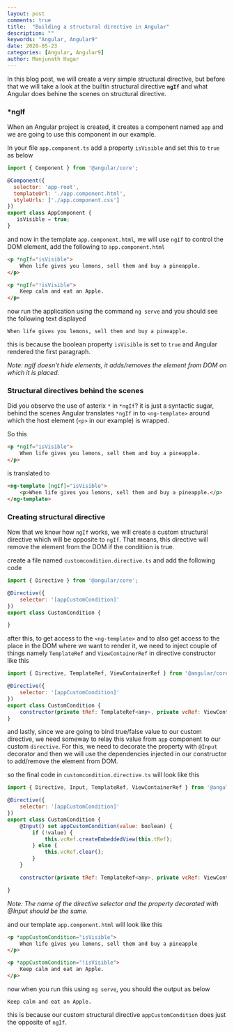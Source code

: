```yaml
---
layout: post
comments: true
title:  "Building a structural directive in Angular"
description: ""
keywords: "Angular, Angular9"
date: 2020-05-23
categories: [Angular, Angular9]
author: Manjunath Hugar
---
```


In this blog post, we will create a very simple structural directive, but before that we will take a look at the builtin structural directive **`ngIf`** and what Angular does behine the scenes on structural directive.

### *ngIf
When an Angular project is created, it creates a component named `app` and we are going to use this component in our example.

In your file `app.component.ts` add a property `isVisible` and set this to `true` as below
```js
import { Component } from '@angular/core';

@Component({
  selector: 'app-root',
  templateUrl: './app.component.html',
  styleUrls: ['./app.component.css']
})
export class AppComponent {
   isVisible = true;
}
```
and now in the template `app.component.html`, we will use `ngIf` to control the DOM element, add the following to `app.component.html`
```html
<p *ngIf="isVisible">
    When life gives you lemons, sell them and buy a pineapple.
</p>

<p *ngIf="!isVisible">
    Keep calm and eat an Apple.
</p>
```
now run the application using the command `ng serve` and you should see the following text displayed
```
When life gives you lemons, sell them and buy a pineapple.
```
this is because the boolean property `isVisible` is set to `true` and Angular rendered the first paragraph.

*Note: ngIf doesn't hide elements, it adds/removes the element from DOM on which it is placed.*

### Structural directives behind the scenes
Did you observe the use of asterix `*` in `*ngIf`? it is just a syntactic sugar, behind the scenes Angular translates `*ngIf` in to `<ng-template>` around which the host element (`<p>` in our example) is wrapped.

So this
```html
<p *ngIf="isVisible">
    When life gives you lemons, sell them and buy a pineapple.
</p>
```
is translated to
```html
<ng-template [ngIf]="isVisible">
    <p>When life gives you lemons, sell them and buy a pineapple.</p>
</ng-template>
```
### Creating structural directive
Now that we know how `ngIf` works, we will create a custom structural directive which will be opposite to `ngIf`. That means, this directive will remove the element from the DOM if the conditiion is true.

create a file named `customcondition.directive.ts` and add the following code
```js
import { Directive } from '@angular/core';

@Directive({
    selector: '[appCustomCondition]'
})
export class CustomCondition {

}
```
after this, to get access to the `<ng-template>` and to also get access to the place in the DOM where we want to render it, we need to inject couple of things namely `TemplateRef` and `ViewContainerRef` in directive constructor like this
```js
import { Directive, TemplateRef, ViewContainerRef } from '@angular/core';

@Directive({
    selector: '[appCustomCondition]'
})
export class CustomCondition {
    constructor(private tRef: TemplateRef<any>, private vcRef: ViewContainerRef) { }
}
```
and lastly, since we are going to bind true/false value to our custom directive, we need someway to relay this value from `app` component to our custom `directive`.
For this, we need to decorate the property with `@Input` decorator and then we will use the dependencies injected in our constructor to add/remove the element from DOM.

so the final code in `customcondition.directive.ts` will look like this
```js
import { Directive, Input, TemplateRef, ViewContainerRef } from '@angular/core';

@Directive({
    selector: '[appCustomCondition]'
})
export class CustomCondition {
    @Input() set appCustomCondition(value: boolean) {
        if (!value) {
            this.vcRef.createEmbeddedView(this.tRef);
        } else {
            this.vcRef.clear();
        }
    }

    constructor(private tRef: TemplateRef<any>, private vcRef: ViewContainerRef) { }

}
```

*Note: The name of the directive selector and the property decorated with @Input should be the same.*

and our template `app.component.html` will look like this
```html
<p *appCustomCondition="isVisible">
    When life gives you lemons, sell them and buy a pineapple
</p>

<p *appCustomCondition="!isVisible">
    Keep calm and eat an Apple.
</p>
```

now when you run this using `ng serve`, you should the output as below
```
Keep calm and eat an Apple.
```
this is because our custom structural directive `appCustomCondition` does just the opposite of `ngIf`.





